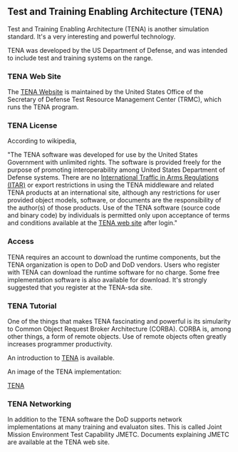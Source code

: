 
## Test and Training Enabling Architecture (TENA) 

Test and Training Enabling Architecture (TENA) is another simulation standard. It's a very interesting and powerful technology.

TENA was developed by the US Department of Defense, and was intended to include test and training systems on the range. 

### TENA Web Site

The [TENA Website](https://www.tena-sda.org/) is maintained by the United States Office of the Secretary of Defense Test Resource Management Center (TRMC), which runs the TENA program. 

### TENA License

According to wikipedia, 

"The TENA software was developed for use by the United States Government with unlimited rights. The software is provided freely for the purpose of promoting interoperability among United States Department of Defense systems. There are no [International Traffic in Arms Regulations (ITAR)](https://en.wikipedia.org/wiki/International_Traffic_in_Arms_Regulations) or export restrictions in using the TENA middleware and related TENA products at an international site, although any restrictions for user provided object models, software, or documents are the responsibility of the author(s) of those products. Use of the TENA software (source code and binary code) by individuals is permitted only upon acceptance of terms and conditions available at the [TENA web site](https://www.tena-sda.org/) after login."

### Access

TENA requires an account to download the runtime components, but the TENA organization is open to DoD and DoD vendors. Users who register with TENA can download the runtime software for no charge. Some free implementation software is also available for download. It's strongly suggested that you register at the TENA-sda site.

### TENA Tutorial

One of the things that makes TENA fascinating and powerful is its simularity to Common Object Request Broker Architecture (CORBA). CORBA is, among other things, a form of remote objects. Use of remote objects often greatly increases programmer productivity.

An introduction to [TENA](https://www.tena-sda.org/display/TENAintro/Documentation) is available.  

An image of the TENA implementation:

[TENA](images/TENA.tiff)

### TENA Networking

In addition to the TENA software the DoD supports network implementations at many training and evaluaton sites. This is called Joint Mission Environment Test Capability JMETC. Documents explaining JMETC are available at the TENA web site.

